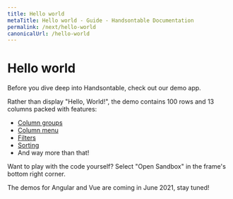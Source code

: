 ```yaml
---
title: Hello world
metaTitle: Hello world - Guide - Handsontable Documentation
permalink: /next/hello-world
canonicalUrl: /hello-world
---
```


# Hello world

Before you dive deep into Handsontable, check out our demo app. 

Rather than display "Hello, World!", the demo contains 100 rows and 13 columns packed with features:

- [Column groups](../column-groups)
- [Column menu](../column-menu)
- [Filters](../column-filter)
- [Sorting](../row-sorting)
- And way more than that!

Want to play with the code yourself? Select "Open Sandbox" in the frame's bottom right corner.

The demos for Angular and Vue are coming in June 2021, stay tuned!

<HelloWorld></HelloWorld>

